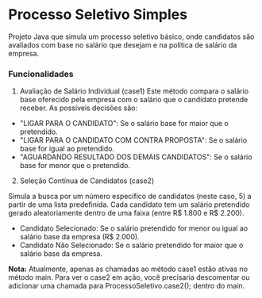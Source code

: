 # Processo Seletivo Simples
Projeto Java que simula um processo seletivo básico, onde candidatos são avaliados com base no salário que desejam e na política de salário da empresa.

### Funcionalidades

1. Avaliação de Salário Individual (case1)
Este método compara o salário base oferecido pela empresa com o salário que o candidato pretende receber. As possíveis decisões são:

- "LIGAR PARA O CANDIDATO": Se o salário base for maior que o pretendido.
- "LIGAR PARA O CANDIDATO COM CONTRA PROPOSTA": Se o salário base for igual ao pretendido.
- "AGUARDANDO RESULTADO DOS DEMAIS CANDIDATOS": Se o salário base for menor que o pretendido.

2. Seleção Contínua de Candidatos (case2)

Simula a busca por um número específico de candidatos (neste caso, 5) a partir de uma lista predefinida. Cada candidato tem um salário pretendido gerado aleatoriamente dentro de uma faixa (entre R$ 1.800 e R$ 2.200).

- Candidato Selecionado: Se o salário pretendido for menor ou igual ao salário base da empresa (R$ 2.000).
- Candidato Não Selecionado: Se o salário pretendido for maior que o salário base da empresa.

**Nota:** Atualmente, apenas as chamadas ao método case1 estão ativas no método main. Para ver o case2 em ação, você precisaria descomentar ou adicionar uma chamada para ProcessoSeletivo.case2(); dentro do main.
  
